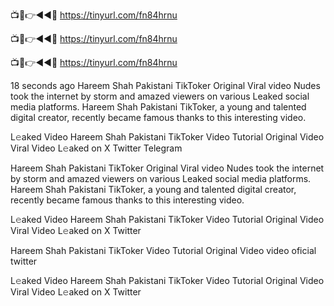 
📺📱👉◄◄🔴  https://tinyurl.com/fn84hrnu

📺📱👉◄◄🔴  https://tinyurl.com/fn84hrnu

📺📱👉◄◄🔴  https://tinyurl.com/fn84hrnu

18 seconds ago
Hareem Shah Pakistani TikToker Original Viral video Nudes took the internet by storm and amazed viewers on various Leaked social media platforms. Hareem Shah Pakistani TikToker, a young and talented digital creator, recently became famous thanks to this interesting video.

L𝚎aked Video Hareem Shah Pakistani TikToker Video Tutorial Original Video Viral Video L𝚎aked on X Twitter Telegram


Hareem Shah Pakistani TikToker Original Viral video Nudes took the internet by storm and amazed viewers on various Leaked social media platforms. Hareem Shah Pakistani TikToker, a young and talented digital creator, recently became famous thanks to this interesting video.

L𝚎aked Video Hareem Shah Pakistani TikToker Video Tutorial Original Video Viral Video L𝚎aked on X Twitter

Hareem Shah Pakistani TikToker Video Tutorial Original Video video oficial twitter

L𝚎aked Video Hareem Shah Pakistani TikToker Video Tutorial Original Video Viral Video L𝚎aked on X Twitter

